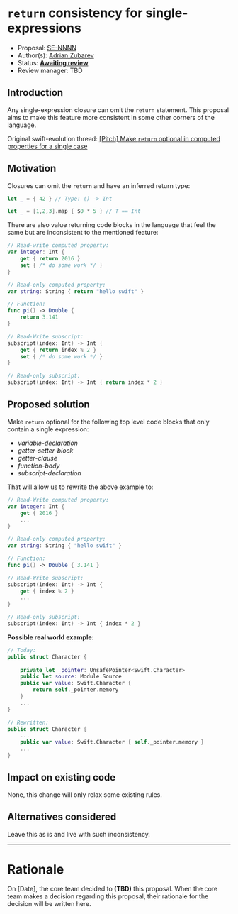 # `return` consistency for single-expressions

* Proposal: [SE-NNNN](https://github.com/apple/swift-evolution/blob/master/proposals/nnnn-single-expression-optional-return.md)
* Author(s): [Adrian Zubarev](https://github.com/DevAndArtist)
* Status: **[Awaiting review](#rationale)**
* Review manager: TBD

## Introduction

Any single-expression closure can omit the `return` statement. This proposal aims to make this feature more consistent in some other corners of the language.

Original swift-evolution thread: [\[Pitch\] Make `return` optional in computed properties for a single case](https://lists.swift.org/pipermail/swift-evolution/Week-of-Mon-20160523/019260.html)

## Motivation

Closures can omit the `return` and have an inferred return type:

```swift
let _ = { 42 } // Type: () -> Int

let _ = [1,2,3].map { $0 * 5 } // T == Int
```

There are also value returning code blocks in the language that feel the same but are inconsistent to the mentioned feature:

```swift
// Read-write computed property:
var integer: Int { 
	get { return 2016 } 
	set { /* do some work */ } 
} 

// Read-only computed property:
var string: String { return "hello swift" } 

// Function:
func pi() -> Double {
	return 3.141
}

// Read-Write subscript:
subscript(index: Int) -> Int {
    get { return index % 2 }
    set { /* do some work */ }
}

// Read-only subscript:
subscript(index: Int) -> Int { return index * 2 }
```

## Proposed solution

Make `return` optional for the following top level code blocks that only contain a single expression:

* *variable-declaration*
* *getter-setter-block*
* *getter-clause*
* *function-body*
* *subscript-declaration*

That will allow us to rewrite the above example to:

```swift
// Read-Write computed property:
var integer: Int { 
	get { 2016 } 
	...
} 

// Read-only computed property:
var string: String { "hello swift" } 

// Function:
func pi() -> Double { 3.141 }

// Read-Write subscript:
subscript(index: Int) -> Int {
    get { index % 2 }
    ...
}

// Read-only subscript:
subscript(index: Int) -> Int { index * 2 }
```

**Possible real world example:**

```swift
// Today:
public struct Character {
	
	private let _pointer: UnsafePointer<Swift.Character>
	public let source: Module.Source
	public var value: Swift.Character {
		return self._pointer.memory
	}
	...
}

// Rewritten:
public struct Character {
	...
	public var value: Swift.Character { self._pointer.memory }
	...
}
```


## Impact on existing code

None, this change will only relax some existing rules.

## Alternatives considered

Leave this as is and live with such inconsistency.

-------------------------------------------------------------------------------

# Rationale

On [Date], the core team decided to **(TBD)** this proposal.
When the core team makes a decision regarding this proposal,
their rationale for the decision will be written here.
